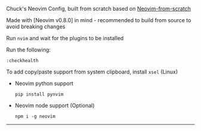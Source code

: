 Chuck's Neovim Config, built from scratch based on [Neovim-from-scratch](https://github.com/LunarVim/Neovim-from-scratch)

Made with [Neovim v0.8.0] in mind - recommended to build from source to avoid breaking changes

Run `nvim` and wait for the plugins to be installed 

Run the following:

```
:checkhealth
```

To add copy/paste support from system clipboard, install `xsel` (Linux)

- Neovim python support

  ```
  pip install pynvim
  ```

- Neovim node support (Optional)

  ```
  npm i -g neovim
  ```
---


